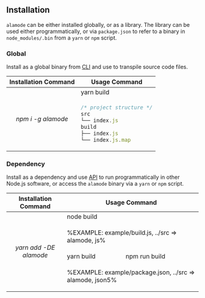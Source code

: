 
## Installation

`alamode` can be either installed globally, or as a library. The library can be used either programmatically, or via `package.json` to refer to a binary in `node_modules/.bin` from a `yarn` or `npm` script.

### Global

Install as a global binary from <a href="#cli">CLI</a> and use to transpile source code files.

<table>
<thead>
 <tr>
  <th>Installation Command</th>
  <th>Usage Command</th>
 </tr>
</thead>

<tbody>
 <tr>
  <td rowspan="3" align="center">
   <em>npm i -g alamode</em>
  </td>
  <td>yarn build</td>
 </tr>

 <tr>
  <td>

```js
/* project structure */
src
└── index.js
build
├── index.js
└── index.js.map
```
</td>
 </tr>

<!--
 <tr>

```sh
alamode src -o build
```
  </td>
 </tr> -->
</tbody>
</table>

### Dependency

Install as a dependency and use <a href="#api">API</a> to run programmatically in other Node.js software, or access the `alamode` binary via a `yarn` or `npm` script.

<table>
<thead>
 <tr>
  <th>Installation Command</th>
  <th colspan="2">Usage Command</th>
 </tr>
</thead>
<tbody>
 <tr>
  <td rowspan="4" align="center">
   <em>yarn add -DE alamode</em>
  </td>
  <td colspan="2">node build</td>
 </tr>
 <tr>
  <td colspan="2">

%EXAMPLE: example/build.js, ../src => alamode, js%
  </td>
 </tr>
 <tr>
  <td>yarn build</td>
  <td>npm run build</td>
 </tr>
 <tr>
  <td colspan="2">

%EXAMPLE: example/package.json, ../src => alamode, json5%
  </td>
 </tr>
</tbody>
</table>
